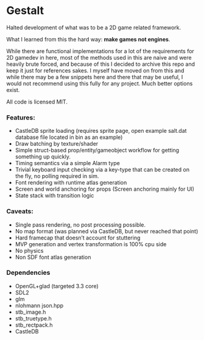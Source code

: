 # Gestalt

Halted development of what was to be a 2D game related framework.

What I learned from this the hard way: **make games not engines**.

While there are functional implementations for a lot of the requirements for 2D gamedev in here, most of the methods used in this are naive and were heavily brute forced, 
and because of this I decided to archive this repo and keep it just for references sakes. I myself have moved on from this and while there may be a few snippets here and 
there that may be useful, I would not recommend using this fully for any project. Much better options exist.

All code is licensed MIT.

### Features:
* CastleDB sprite loading (requires sprite page, open example salt.dat database file located in bin as an example)
* Draw batching by texture/shader
* Simple struct-based prop/entity/gameobject workflow for getting something up quickly.
* Timing semantics via a simple Alarm type
* Trivial keyboard input checking via a key-type that can be created on the fly, no polling required in sim.
* Font rendering with runtime atlas generation
* Screen and world anchoring for props (Screen anchoring mainly for UI)
* State stack with transition logic

### Caveats:
* Single pass rendering, no post processing possible.
* No map format (was planned via CastleDB, but never reached that point)
* Hard framecap that doesn’t account for stuttering
* MVP generation and vertex transformation is 100% cpu side
* No physics
* Non SDF font atlas generation

### Dependencies
* OpenGL+glad (targeted 3.3 core)
* SDL2
* glm
* nlohmann json.hpp
* stb_image.h
* stb_truetype.h
* stb_rectpack.h
* CastleDB
